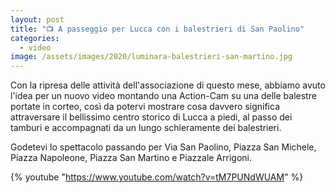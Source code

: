 ```yaml
---
layout: post
title: "📺 A passeggio per Lucca con i balestrieri di San Paolino"
categories:
  - video
image: /assets/images/2020/luminara-balestrieri-san-martino.jpg
---
```


Con la ripresa delle attività dell'associazione di questo mese, abbiamo avuto
l'idea per un nuovo video montando una Action-Cam su una delle balestre portate
in corteo, così da potervi mostrare cosa davvero significa attraversare il
bellissimo centro storico di Lucca a piedi, al passo dei tamburi e accompagnati
da un lungo schieramente dei balestrieri.

Godetevi lo spettacolo passando per Via San Paolino, Piazza San Michele, Piazza
Napoleone, Piazza San Martino e Piazzale Arrigoni.

<!-- more -->

{% youtube "https://www.youtube.com/watch?v=tM7PUNdWUAM" %}
